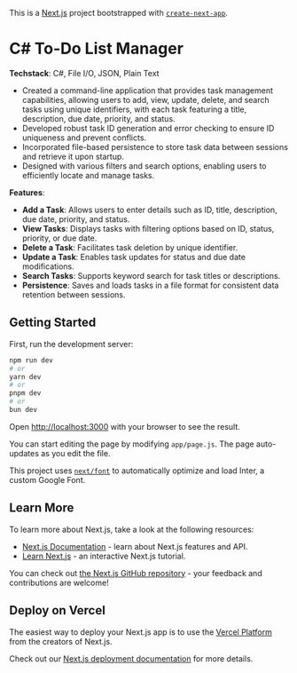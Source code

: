 This is a [Next.js](https://nextjs.org/) project bootstrapped with [`create-next-app`](https://github.com/vercel/next.js/tree/canary/packages/create-next-app).

# C# To-Do List Manager

**Techstack**: C#, File I/O, JSON, Plain Text

- Created a command-line application that provides task management capabilities, allowing users to add, view, update, delete, and search tasks using unique identifiers, with each task featuring a title, description, due date, priority, and status.
- Developed robust task ID generation and error checking to ensure ID uniqueness and prevent conflicts.
- Incorporated file-based persistence to store task data between sessions and retrieve it upon startup.
- Designed with various filters and search options, enabling users to efficiently locate and manage tasks.

**Features**:
- **Add a Task**: Allows users to enter details such as ID, title, description, due date, priority, and status.
- **View Tasks**: Displays tasks with filtering options based on ID, status, priority, or due date.
- **Delete a Task**: Facilitates task deletion by unique identifier.
- **Update a Task**: Enables task updates for status and due date modifications.
- **Search Tasks**: Supports keyword search for task titles or descriptions.
- **Persistence**: Saves and loads tasks in a file format for consistent data retention between sessions.


## Getting Started

First, run the development server:

```bash
npm run dev
# or
yarn dev
# or
pnpm dev
# or
bun dev
```

Open [http://localhost:3000](http://localhost:3000) with your browser to see the result.

You can start editing the page by modifying `app/page.js`. The page auto-updates as you edit the file.

This project uses [`next/font`](https://nextjs.org/docs/basic-features/font-optimization) to automatically optimize and load Inter, a custom Google Font.

## Learn More

To learn more about Next.js, take a look at the following resources:

- [Next.js Documentation](https://nextjs.org/docs) - learn about Next.js features and API.
- [Learn Next.js](https://nextjs.org/learn) - an interactive Next.js tutorial.

You can check out [the Next.js GitHub repository](https://github.com/vercel/next.js/) - your feedback and contributions are welcome!

## Deploy on Vercel

The easiest way to deploy your Next.js app is to use the [Vercel Platform](https://vercel.com/new?utm_medium=default-template&filter=next.js&utm_source=create-next-app&utm_campaign=create-next-app-readme) from the creators of Next.js.

Check out our [Next.js deployment documentation](https://nextjs.org/docs/deployment) for more details.
